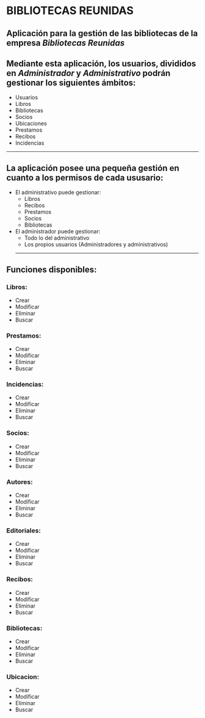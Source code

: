# BIBLIOTECAS REUNIDAS
Aplicación para la gestión de las bibliotecas de la empresa *Bibliotecas Reunidas*
---
## Mediante esta aplicación, los usuarios, divididos en *Administrador* y *Administrativo* podrán gestionar los siguientes ámbitos:
- Usuarios
- Libros
- Bibliotecas
- Socios
- Ubicaciones
- Prestamos
- Recibos
- Incidencias
---
## La aplicación posee una pequeña gestión en cuanto a los permisos de cada ususario:
+ El administrativo puede gestionar:
  - Libros
  - Recibos
  - Prestamos
  - Socios
  - Bibliotecas
+ El administrador puede gestionar:
  - Todo lo del administrativo
  - Los propios usuarios (Administradores y administrativos)
  ---
## Funciones disponibles:
  ### Libros:
  - Crear
  - Modificar
  - Eliminar
  - Buscar
  ### Prestamos:
  - Crear
  - Modificar
  - Eliminar
  - Buscar
  ### Incidencias:
  - Crear
  - Modificar
  - Eliminar
  - Buscar
  ### Socios:
  - Crear
  - Modificar
  - Eliminar
  - Buscar
  ### Autores:
  - Crear
  - Modificar
  - Eliminar
  - Buscar
  ### Editoriales:
  - Crear
  - Modificar
  - Eliminar
  - Buscar
  ### Recibos:
  - Crear
  - Modificar
  - Eliminar
  - Buscar
  ### Bibliotecas:
  - Crear
  - Modificar
  - Eliminar
  - Buscar
  ### Ubicacion:
  - Crear
  - Modificar
  - Eliminar
  - Buscar
